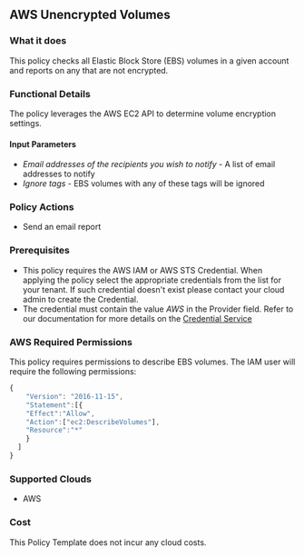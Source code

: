 ## AWS Unencrypted Volumes

### What it does
This policy checks all Elastic Block Store (EBS) volumes in a given account and reports on any that are not encrypted.
 
### Functional Details
 
The policy leverages the AWS EC2 API to determine volume encryption settings.
 
#### Input Parameters
 
- *Email addresses of the recipients you wish to notify* - A list of email addresses to notify
- *Ignore tags* - EBS volumes with any of these tags will be ignored 
 
### Policy Actions

- Send an email report

### Prerequisites

- This policy requires the AWS IAM or AWS STS Credential. When applying the policy select the appropriate credentials from the list for your tenant. If such credential doesn't exist please contact your cloud admin to create the Credential.
- The credential must contain the value *AWS* in the Provider field. Refer to our documentation for more details on the [Credential Service](https://docs.rightscale.com/credentials/)

### AWS Required Permissions

This policy requires permissions to describe EBS volumes.
The IAM user will require the following permissions:

```javascript
{
    "Version": "2016-11-15",
    "Statement":[{
    "Effect":"Allow",
    "Action":["ec2:DescribeVolumes"],
    "Resource":"*"
    }
  ]
}
```
 
### Supported Clouds
 
- AWS

### Cost
 
This Policy Template does not incur any cloud costs.